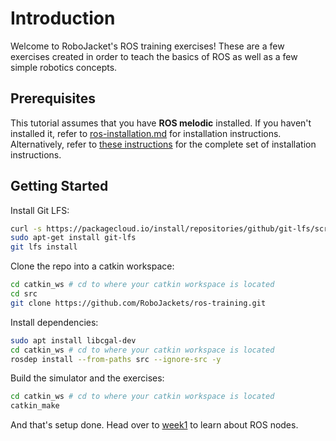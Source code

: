 # Introduction
Welcome to RoboJacket's ROS training exercises! These are a few exercises created in order to
teach the basics of ROS as well as a few simple robotics concepts.

## Prerequisites
This tutorial assumes that you have **ROS melodic** installed. If you haven't installed it, refer to
[ros-installation.md](ros-installation.md) for installation instructions. Alternatively, refer to
[these instructions](http://wiki.ros.org/melodic/Installation/Ubuntu) for the complete set of installation instructions.

## Getting Started
Install Git LFS: 
```bash
curl -s https://packagecloud.io/install/repositories/github/git-lfs/script.deb.sh | sudo bash
sudo apt-get install git-lfs
git lfs install
```   
  
Clone the repo into a catkin workspace:
```bash
cd catkin_ws # cd to where your catkin workspace is located
cd src
git clone https://github.com/RoboJackets/ros-training.git
```

Install dependencies:
```bash
sudo apt install libcgal-dev
cd catkin_ws # cd to where your catkin workspace is located
rosdep install --from-paths src --ignore-src -y 
```

Build the simulator and the exercises:
```bash
cd catkin_ws # cd to where your catkin workspace is located
catkin_make
```

And that's setup done. Head over to [week1](week1.md) to learn about ROS nodes.


